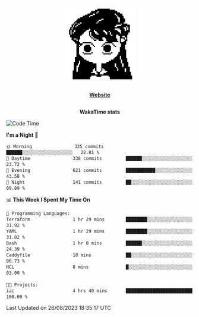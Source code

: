 ##

<p align="center">
  <img src="./person.gif" />
</p>

##

<div align="center">
  <p>
    <strong>
    <a href='https://domm.me'>Website</a>
    </strong>
  </p>
</div>

##

<div align="center">
  <p>
    <strong>
    WakaTime stats
    </strong>
  </p>
</div>

<!--START_SECTION:waka-->
![Code Time](http://img.shields.io/badge/Code%20Time-117%20hrs%2043%20mins-blue)

**I'm a Night 🦉** 

```text
🌞 Morning                325 commits         ██████░░░░░░░░░░░░░░░░░░░   22.81 % 
🌆 Daytime                338 commits         ██████░░░░░░░░░░░░░░░░░░░   23.72 % 
🌃 Evening                621 commits         ███████████░░░░░░░░░░░░░░   43.58 % 
🌙 Night                  141 commits         ██░░░░░░░░░░░░░░░░░░░░░░░   09.89 % 
```


📊 **This Week I Spent My Time On** 

```text
💬 Programming Languages: 
Terraform                1 hr 29 mins        ████████░░░░░░░░░░░░░░░░░   31.92 % 
YAML                     1 hr 29 mins        ████████░░░░░░░░░░░░░░░░░   31.82 % 
Bash                     1 hr 8 mins         ██████░░░░░░░░░░░░░░░░░░░   24.39 % 
Caddyfile                18 mins             ██░░░░░░░░░░░░░░░░░░░░░░░   06.73 % 
HCL                      8 mins              █░░░░░░░░░░░░░░░░░░░░░░░░   03.00 % 

🐱‍💻 Projects: 
iac                      4 hrs 40 mins       █████████████████████████   100.00 % 
```


 Last Updated on 26/08/2023 18:35:17 UTC
<!--END_SECTION:waka-->

